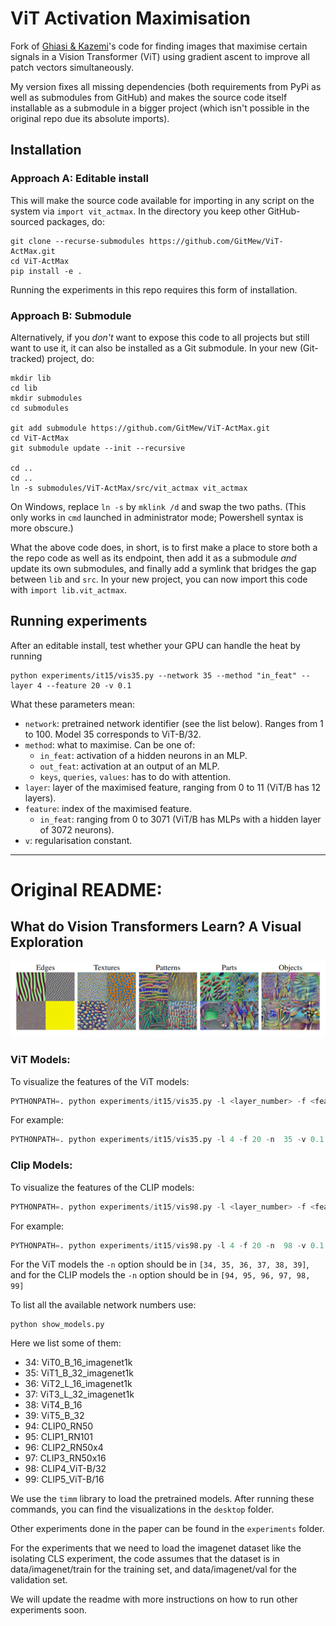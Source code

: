 # ViT Activation Maximisation
Fork of [Ghiasi & Kazemi](https://arxiv.org/abs/2212.06727)'s code for finding images that maximise certain signals in a Vision Transformer (ViT) using gradient ascent to improve all patch vectors simultaneously.

My version fixes all missing dependencies (both requirements from PyPi as well as submodules from GitHub) and makes the source code itself installable as a submodule in a bigger project (which isn't possible in the original repo due its absolute imports).

## Installation
### Approach A: Editable install
This will make the source code available for importing in any script on the system via `import vit_actmax`. In the directory you keep other GitHub-sourced packages, do:
```
git clone --recurse-submodules https://github.com/GitMew/ViT-ActMax.git
cd ViT-ActMax
pip install -e .
```
Running the experiments in this repo requires this form of installation.

### Approach B: Submodule
Alternatively, if you *don't* want to expose this code to all projects but still want to use it, it can also be installed as a Git submodule. In your new (Git-tracked) project, do:
```
mkdir lib
cd lib
mkdir submodules
cd submodules

git add submodule https://github.com/GitMew/ViT-ActMax.git
cd ViT-ActMax
git submodule update --init --recursive

cd ..
cd ..
ln -s submodules/ViT-ActMax/src/vit_actmax vit_actmax
```
On Windows, replace `ln -s` by `mklink /d` and swap the two paths. (This only works in `cmd` launched in administrator mode; Powershell syntax is more obscure.)

What the above code does, in short, is to first make a place to store both a the repo code as well as its endpoint, then add it as a submodule *and* update its own submodules, and finally add a symlink that bridges the gap between `lib` and `src`. In your new project, you can now import this code with `import lib.vit_actmax`.

## Running experiments
After an editable install, test whether your GPU can handle the heat by running
```
python experiments/it15/vis35.py --network 35 --method "in_feat" --layer 4 --feature 20 -v 0.1
```
What these parameters mean:
- `network`: pretrained network identifier (see the list below). Ranges from 1 to 100. Model 35 corresponds to ViT-B/32.
- `method`: what to maximise. Can be one of:
   - `in_feat`: activation of a hidden neurons in an MLP.
   - `out_feat`: activation at an output of an MLP.
   - `keys`, `queries`, `values`: has to do with attention.
- `layer`: layer of the maximised feature, ranging from 0 to 11 (ViT/B has 12 layers).
- `feature`: index of the maximised feature.
   - `in_feat`: ranging from 0 to 3071 (ViT/B has MLPs with a hidden layer of 3072 neurons).
- `v`: regularisation constant.

---

# Original README:
## What do Vision Transformers Learn? A Visual Exploration
![Visualizations](doc/1.png)

### ViT Models:
To visualize the features of the ViT models:
```python
PYTHONPATH=. python experiments/it15/vis35.py -l <layer_number> -f <feature_number> -n  <network_number> -v <tv_coefficient>
```
For example: 
```python
PYTHONPATH=. python experiments/it15/vis35.py -l 4 -f 20 -n  35 -v 0.1
```

### Clip Models:   
To visualize the features of the CLIP models:
```python
PYTHONPATH=. python experiments/it15/vis98.py -l <layer_number> -f <feature_number> -n  <network_number> -v <tv_coefficient>
```
For example: 
```python
PYTHONPATH=. python experiments/it15/vis98.py -l 4 -f 20 -n  98 -v 0.1
```
For the ViT models the `-n` option should be in `[34, 35, 36, 37, 38, 39]`, 
and for the CLIP models the `-n` option should be in `[94, 95, 96, 97, 98, 99]`

To list all the available network numbers use:
```python3
python show_models.py
```
Here we list some of them:
- 34:     ViT0_B_16_imagenet1k
- 35:     ViT1_B_32_imagenet1k
- 36:     ViT2_L_16_imagenet1k
- 37:     ViT3_L_32_imagenet1k
- 38:     ViT4_B_16
- 39:     ViT5_B_32
- 94:     CLIP0_RN50
- 95:     CLIP1_RN101
- 96:     CLIP2_RN50x4
- 97:     CLIP3_RN50x16
- 98:     CLIP4_ViT-B/32
- 99:     CLIP5_ViT-B/16

We use the `timm` library to load the pretrained models.
After running these commands, you can find the visualizations in the `desktop` folder.


Other experiments done in the paper can be found in the `experiments` folder.

For the experiments that we need to load the imagenet dataset like the isolating CLS experiment, the code 
assumes that the dataset is in data/imagenet/train for the training set, and data/imagenet/val for the validation set.

We will update the readme with more instructions on how to run other experiments soon.
